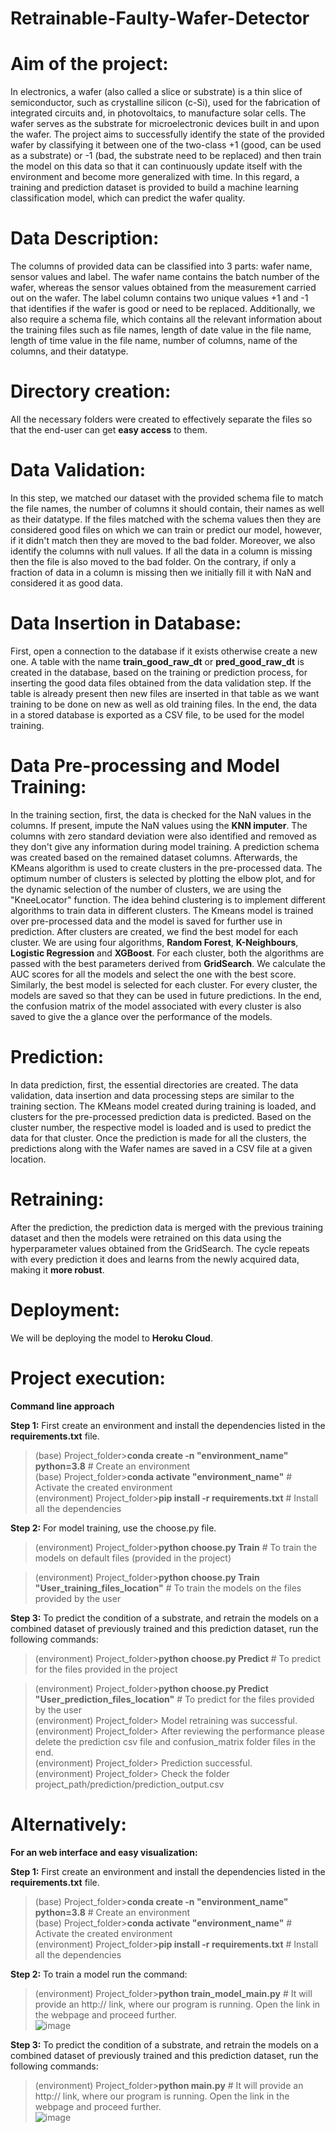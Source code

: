 # Retrainable-Faulty-Wafer-Detector

# Aim of the project:
In electronics, a wafer (also called a slice or substrate) is a thin slice of semiconductor, such as crystalline silicon (c-Si), used for the fabrication of integrated circuits and, in photovoltaics, to manufacture solar cells. The wafer serves as the substrate for microelectronic devices built in and upon the wafer. The project aims to successfully identify the state of the provided wafer by classifying it between one of the two-class +1 (good, can be used as a substrate) or -1 (bad, the substrate need to be replaced) and then train the model on this data so that it can continuously update itself with the environment and become more generalized with time. In this regard, a training and prediction dataset is provided to build a machine learning classification model, which can predict the wafer quality.

# Data Description:
The columns of provided data can be classified into 3 parts: wafer name, sensor values and label. The wafer name contains the batch number of the wafer, whereas the sensor values obtained from the measurement carried out on the wafer. The label column contains two unique values +1 and -1 that identifies if the wafer is good or need to be replaced. Additionally, we also require a schema file, which contains all the relevant information about the training files such as file names, length of date value in the file name, length of time value in the file name, number of columns, name of the columns, and their datatype.

# Directory creation:
All the necessary folders were created to effectively separate the files so that the end-user can get **easy access** to them.
# Data Validation:
In this step, we matched our dataset with the provided schema file to match the file names, the number of columns it should contain, their names as well as their datatype. If the files matched with the schema values then they are considered good files on which we can train or predict our model, however, if it didn't match then they are moved to the bad folder. Moreover, we also identify the columns with null values. If all the data in a column is missing then the file is also moved to the bad folder. On the contrary, if only a fraction of data in a column is missing then we initially fill it with NaN and considered it as good data.
# Data Insertion in Database:
First, open a connection to the database if it exists otherwise create a new one. A table with the name **train_good_raw_dt** or **pred_good_raw_dt** is created in the database, based on the training or prediction process, for inserting the good data files obtained from the data validation step. If the table is already present then new files are inserted in that table as we want training to be done on new as well as old training files. In the end, the data in a stored database is exported as a CSV file, to be used for the model training.
# Data Pre-processing and Model Training:
In the training section, first, the data is checked for the NaN values in the columns. If present, impute the NaN values using the **KNN imputer**. The columns with zero standard deviation were also identified and removed as they don't give any information during model training. A prediction schema was created based on the remained dataset columns. Afterwards, the KMeans algorithm is used to create clusters in the pre-processed data. The optimum number of clusters is selected by plotting the elbow plot, and for the dynamic selection of the number of clusters, we are using the "KneeLocator" function. The idea behind clustering is to implement different algorithms to train data in different clusters. The Kmeans model is trained over pre-processed data and the model is saved for further use in prediction. After clusters are created, we find the best model for each cluster. We are using four algorithms, **Random Forest**, **K-Neighbours**, **Logistic Regression** and **XGBoost**. For each cluster, both the algorithms are passed with the best parameters derived from **GridSearch**. We calculate the AUC scores for all the models and select the one with the best score. Similarly, the best model is selected for each cluster. For every cluster, the models are saved so that they can be used in future predictions. In the end, the confusion matrix of the model associated with every cluster is also saved to give the 
a glance over the performance of the models.
# Prediction: 
In data prediction, first, the essential directories are created. The data validation, data insertion and data processing steps are similar to the training section. The KMeans model created during training is loaded, and clusters for the pre-processed prediction data is predicted. Based on the cluster number, the respective model is loaded and is used to predict the data for that cluster. Once the prediction is made for all the clusters, the predictions along with the Wafer names are saved in a CSV file at a given location.
# Retraining:
After the prediction, the prediction data is merged with the previous training dataset and then the models were retrained on this data using the hyperparameter values obtained from the GridSearch. The cycle repeats with every prediction it does and learns from the newly acquired data, making it **more robust**.
# Deployment:
We will be deploying the model to **Heroku Cloud**.

# Project execution:

**Command line approach** <br />

**Step 1:** First create an environment and install the dependencies listed in the **requirements.txt** file. <br />

>(base) Project_folder>**conda create -n "environment_name" python=3.8** # Create an environment <br />
>(base) Project_folder>**conda activate "environment_name"** # Activate the created environment <br />
>(environment) Project_folder>**pip install -r requirements.txt** # Install all the dependencies <br />

**Step 2:** For model training, use the choose.py file.  <br />

>(environment) Project_folder>**python choose.py Train** # To train the models on default files  (provided in the project) <br />

>(environment) Project_folder>**python choose.py Train "User_training_files_location"** # To train the models on the files provided by the user <br />

**Step 3:** To predict the condition of a substrate, and retrain the models on a combined dataset of previously trained and this prediction dataset, run the following commands: <br />

>(environment) Project_folder>**python choose.py Predict** # To predict for the files provided in the project <br />

>(environment) Project_folder>**python choose.py Predict "User_prediction_files_location"** # To predict for the files provided by the user <br />
> (environment) Project_folder> Model retraining was successful. <br />
> (environment) Project_folder> After reviewing the performance please delete the prediction csv file and confusion_matrix folder files in the end. <br />
> (environment) Project_folder> Prediction successful. <br />
> (environment) Project_folder> Check the folder  project_path/prediction/prediction_output.csv

# Alternatively:

**For an web interface and easy visualization:**  <br />

**Step 1:** First create an environment and install the dependencies listed in the **requirements.txt** file.  <br />

>(base) Project_folder>**conda create -n "environment_name" python=3.8** # Create an environment <br />
>(base) Project_folder>**conda activate "environment_name"** # Activate the created environment <br />
>(environment) Project_folder>**pip install -r requirements.txt** # Install all the dependencies

**Step 2:** To train a model run the command: <br />

>(environment) Project_folder>**python train_model_main.py** # It will provide an http:// link, where our program is running. Open the link in the webpage and proceed further. <br />
![image](https://user-images.githubusercontent.com/93785299/142681694-082f699f-0a58-4f5b-9670-168921fa065b.png)


**Step 3:** To predict the condition of a substrate, and retrain the models on a combined dataset of previously trained and this prediction dataset, run the following commands: <br />

>(environment) Project_folder>**python main.py** # It will provide an http:// link, where our program is running. Open the link in the webpage and proceed further. <br />
![image](https://user-images.githubusercontent.com/93785299/142681206-9f5a0da3-90dd-47c4-a5aa-4238ee61ccfa.png)

